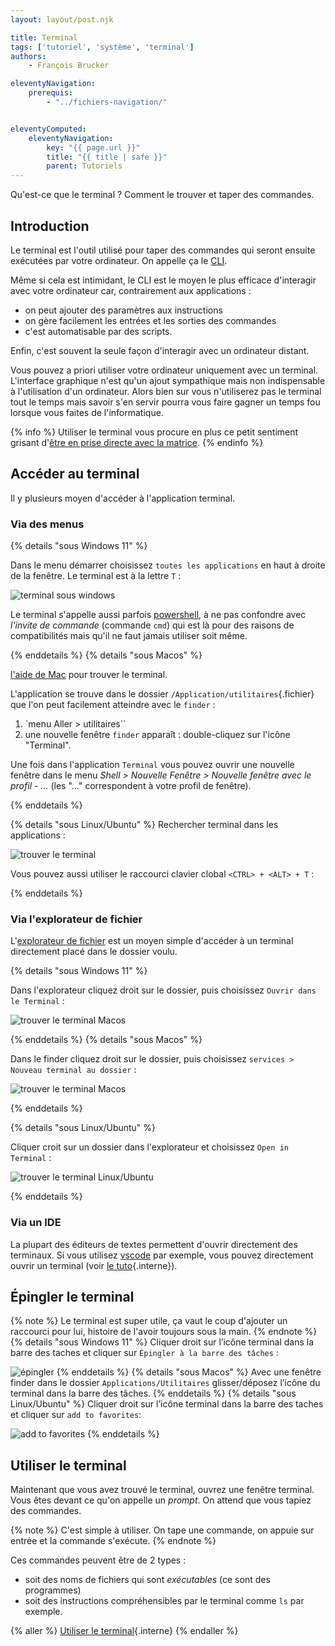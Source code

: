 ```yaml
---
layout: layout/post.njk

title: Terminal
tags: ['tutoriel', 'système', 'terminal']
authors:
    - François Brucker

eleventyNavigation:
    prerequis:
        - "../fichiers-navigation/"


eleventyComputed:
    eleventyNavigation:
        key: "{{ page.url }}"
        title: "{{ title | safe }}"
        parent: Tutoriels
---
```


Qu'est-ce que le terminal ? Comment le trouver et taper des commandes.

## Introduction

Le terminal est l'outil utilisé pour taper des commandes qui seront ensuite exécutées par votre ordinateur. On appelle ça le [CLI](https://fr.wikipedia.org/wiki/Interface_en_ligne_de_commande).

Même si cela est intimidant, le CLI est le moyen le plus efficace d'interagir avec votre ordinateur car, contrairement aux applications :

* on peut ajouter des paramètres aux instructions
* on gère facilement les entrées et les sorties des commandes
* c'est automatisable par des scripts.

Enfin, c'est souvent la seule façon d'interagir avec un ordinateur distant.

Vous pouvez a priori utiliser votre ordinateur uniquement avec un terminal. L'interface graphique n'est qu'un ajout sympathique mais non indispensable à l'utilisation d'un ordinateur. Alors bien sur vous n'utiliserez pas le terminal tout le temps mais savoir s'en servir pourra vous faire gagner un temps fou lorsque vous faites de l'informatique.

{% info %}
Utiliser le terminal vous procure en plus ce petit sentiment grisant d'[être en prise directe avec la matrice](https://www.youtube.com/watch?v=MvEXkd3O2ow).
{% endinfo %}

## Accéder au terminal

Il y plusieurs moyen d'accéder à l'application terminal.

### Via des menus

{% details "sous Windows 11" %}

Dans le menu démarrer choisissez `toutes les applications` en haut à droite de la fenêtre. Le terminal est à la lettre `T` :

![terminal sous windows](powershell-menu-démarrer.png)

Le terminal s'appelle aussi parfois [powershell](https://learn.microsoft.com/fr-fr/powershell/scripting/overview?view=powershell-7.3), à ne pas confondre avec *l'invite de commande* (commande `cmd`) qui est là pour des raisons de compatibilités mais qu'il ne faut jamais utiliser soit même.

{% enddetails %}
{% details "sous Macos" %}

[l'aide de Mac](https://support.apple.com/fr-fr/guide/terminal/apd5265185d-f365-44cb-8b09-71a064a42125/mac) pour trouver le terminal.

L'application se trouve dans le dossier `/Application/utilitaires`{.fichier} que l'on peut facilement atteindre avec le `finder` :

1. `menu Aller > utilitaires``
2. une nouvelle fenêtre `finder` apparaît : double-cliquez sur l'icône "Terminal".

Une fois dans l'application `Terminal` vous pouvez ouvrir une nouvelle fenêtre dans le menu *Shell > Nouvelle Fenêtre > Nouvelle fenêtre avec le profil - ...* (les "..." correspondent à votre profil de fenêtre).

{% enddetails %}

{% details "sous Linux/Ubuntu" %}
Rechercher terminal dans les applications :

![trouver le terminal](ubuntu-terminal-open.png)

Vous pouvez aussi utiliser le raccourci clavier clobal `<CTRL> + <ALT> + T` :

{% enddetails %}

### <span id="explorateur"></span>Via l'explorateur de fichier

L'[explorateur de fichier](../fichiers-navigation/#explorateur) est un moyen simple d'accéder à un terminal directement placé dans le dossier voulu.

{% details "sous Windows 11" %}

Dans l'explorateur cliquez droit sur le dossier, puis choisissez `Ouvrir dans le Terminal` :

![trouver le terminal Macos](./windows-terminal-open.png)

{% enddetails %}
{% details "sous Macos" %}

Dans le finder cliquez droit sur le dossier, puis choisissez `services > Nouveau terminal au dossier` :

![trouver le terminal Macos](Macos-terminal-open.png)

{% enddetails %}

{% details "sous Linux/Ubuntu" %}

Cliquer croit sur un dossier dans l'explorateur et choisissez `Open in Terminal` :

![trouver le terminal Linux/Ubuntu](ubuntu-terminal-open.png)

{% enddetails %}

### Via un IDE

La plupart des éditeurs de textes permettent d'ouvrir directement des terminaux. Si vous utilisez [vscode](https://code.visualstudio.com/) par exemple, vous pouvez directement ouvrir un terminal (voir [le tuto](../vsc-terminal){.interne}).

## Épingler le terminal

{% note %}
Le terminal est super utile, ça vaut le coup d'ajouter un raccourci pour lui, histoire de l'avoir toujours sous la main.
{% endnote %}
{% details "sous Windows 11" %}
Cliquer droit sur l’icône terminal dans la barre des taches et cliquer sur `Épingler à la barre des tâches` :

![épingler](powershell-fenêtre-épingler.png)
{% enddetails %}
{% details "sous Macos" %}
Avec une fenêtre finder dans le dossier `Applications/Utilitaires` glisser/déposez l’icône du terminal dans la barre des tâches.
{% enddetails %}
{% details "sous Linux/Ubuntu" %}
Cliquer droit sur l’icône terminal dans la barre des taches et cliquer sur `add to favorites`:

![add to favorites](./ubuntu-terminal-favoris.png)
{% enddetails %}

## Utiliser le terminal

Maintenant que vous avez trouvé le terminal, ouvrez une fenêtre terminal. Vous êtes devant ce qu'on appelle un *prompt*. On attend que vous tapiez des commandes.

{% note %}
C'est simple à utiliser. On tape une commande, on appuie sur entrée et la commande s'exécute.
{% endnote %}

Ces commandes peuvent être de 2 types :

* soit des noms de fichiers qui sont *exécutables* (ce sont des programmes)
* soit des instructions compréhensibles par le terminal comme `ls` par exemple.

{% aller %}
[Utiliser le terminal](../terminal-utilisation){.interne}
{% endaller %}
